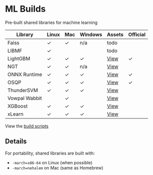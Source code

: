 # ML Builds

Pre-built shared libraries for machine learning

Library | Linux | Mac | Windows | Assets | Official
--- | --- | --- | --- | --- | ---
Faiss | ✓ | ✓ | n/a | todo |
LIBMF | ✓ | | | todo |
LightGBM | ✓ | ✓ | ✓ | [View](https://github.com/microsoft/LightGBM/releases) | ✓
NGT | ✓ | ✓ | n/a | [View](https://github.com/ankane/ml-builds/releases/tag/ngt-1.8.4) |
ONNX Runtime | ✓ | ✓ | ✓ | [View](https://github.com/microsoft/onnxruntime/releases) | ✓
OSQP | ✓ | ✓ | ✓ | [View](https://bintray.com/bstellato/generic/OSQP#files) | ✓
ThunderSVM | ✓ | ✓ | ✓ | [View](https://github.com/ankane/ml-builds/releases/tag/thundersvm-0.3.4) |
Vowpal Wabbit | | ✓ | | [View](https://github.com/ankane/ml-builds/releases/tag/vowpalwabbit-8.8.0) |
XGBoost | ✓ | ✓ | ✓ | [View](https://github.com/ankane/ml-builds/releases/tag/xgboost-0.90) |
xLearn | ✓ | ✓ | ✓ | [View](https://github.com/ankane/ml-builds/releases/tag/xlearn-0.4.4) |

View the [build scripts](.github/workflows)

## Details

For portability, shared libraries are built with:

- `-march=x86-64` on Linux (when possible)
- `-march=nehalem` on Mac (same as Homebrew)
